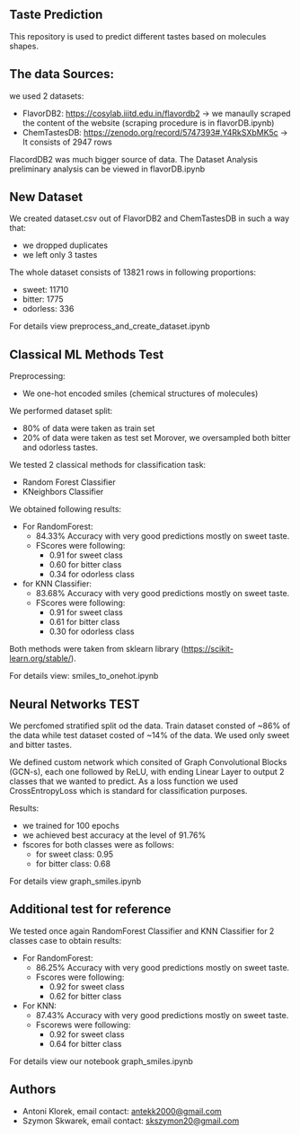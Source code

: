 ## Taste Prediction
This repository is used to predict different tastes based on molecules shapes.

## The data Sources:
we used 2 datasets:
 - FlavorDB2: https://cosylab.iiitd.edu.in/flavordb2 -> we manaully scraped the content of the website (scraping procedure is in flavorDB.ipynb)
 - ChemTastesDB: https://zenodo.org/record/5747393#.Y4RkSXbMK5c -> It consists of 2947 rows

FlacordDB2 was much bigger source of data.
The Dataset Analysis preliminary analysis can be viewed in flavorDB.ipynb

## New Dataset
We created dataset.csv out of FlavorDB2 and ChemTastesDB in such a way that:
 - we dropped duplicates
 - we left only 3 tastes

The whole dataset consists of 13821 rows in following proportions:
 - sweet: 11710
 - bitter: 1775
 - odorless: 336

For details view preprocess_and_create_dataset.ipynb

## Classical ML Methods Test
Preprocessing:
 - We one-hot encoded smiles (chemical structures of molecules)

We performed dataset split:
 - 80% of data were taken as train set
 - 20% of data were taken as test set
Morover, we oversampled both bitter and odorless tastes.

We tested 2 classical methods for classification task:
 - Random Forest Classifier
 - KNeighbors Classifier

We obtained following results:
 - For RandomForest: 
   - 84.33% Accuracy with very good predictions mostly on sweet taste.
    - FScores were following:
        - 0.91 for sweet class
        - 0.60 for bitter class
        - 0.34 for odorless class
 - for KNN Classifier:
   - 83.68% Accuracy with very good predictions mostly on sweet taste.
    - FScores were following:
        - 0.91 for sweet class
        - 0.61 for bitter class
        - 0.30 for odorless class

Both methods were taken from sklearn library (https://scikit-learn.org/stable/).

For details view: smiles_to_onehot.ipynb

## Neural Networks TEST
We percfomed stratified split od the data. Train dataset consted of ~86% of the data while test dataset costed of ~14% of the data. We used only sweet and bitter tastes.

We defined custom network which consited of Graph Convolutional Blocks (GCN-s), each one followed by ReLU, with ending Linear Layer to output 2 classes that we wanted to predict. As a loss function we used CrossEntropyLoss which is standard for classification purposes.

Results:
 - we trained for 100 epochs    
 - we achieved best accuracy at the level of 91.76%
 - fscores for both classes were as follows:
    - for sweet class: 0.95
    - for bitter class: 0.68

For details view graph_smiles.ipynb

## Additional test for reference
We tested once again RandomForest Classifier and KNN Classifier for 2 classes case to obtain results:
 - For RandomForest:
     - 86.25% Accuracy with very good predictions mostly on sweet taste.
     - Fscores were following:
         - 0.92 for sweet class
         - 0.62 for bitter class
 - For KNN:
     - 87.43% Accuracy with very good predictions mostly on sweet taste.
     - Fscorews were following:
         - 0.92 for sweet class
         - 0.64 for bitter class

For details view our notebook graph_smiles.ipynb

## Authors
 - Antoni Klorek, email contact: antekk2000@gmail.com
 - Szymon Skwarek, email contact: skszymon20@gmail.com